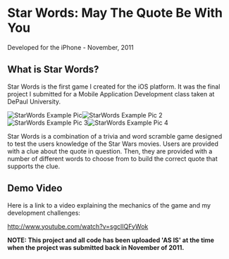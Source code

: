 Star Words:  May The Quote Be With You
======================================
Developed for the iPhone - November, 2011


What is Star Words?
---------------------
Star Words is the first game I created for the iOS platform.  It was the final project I submitted for a Mobile Application Development class taken at DePaul University.

![StarWords Example Pic](https://github.com/jeffjohnston101/StarWords/blob/master/_README_ASSETS/sw1.jpg)![StarWords Example Pic 2](https://github.com/jeffjohnston101/StarWords/blob/master/_README_ASSETS/sw2.jpg)![StarWords Example Pic 3](https://github.com/jeffjohnston101/StarWords/blob/master/_README_ASSETS/sw3.jpg)![StarWords Example Pic 4](https://github.com/jeffjohnston101/StarWords/blob/master/_README_ASSETS/sw5.jpg)

Star Words is a combination of a trivia and word scramble game designed to test the users knowledge of the Star Wars movies. Users are provided with a clue about the quote in question. Then, they are provided with a number of different words to choose from to build the correct quote that supports the clue.

Demo Video
---------------------
Here is a link to a video explaining the mechanics of the game and my development challenges:

http://www.youtube.com/watch?v=sgclIQFyWok


**NOTE:  This project and all code has been uploaded 'AS IS' at the time when the project was submitted back in November of 2011.**


